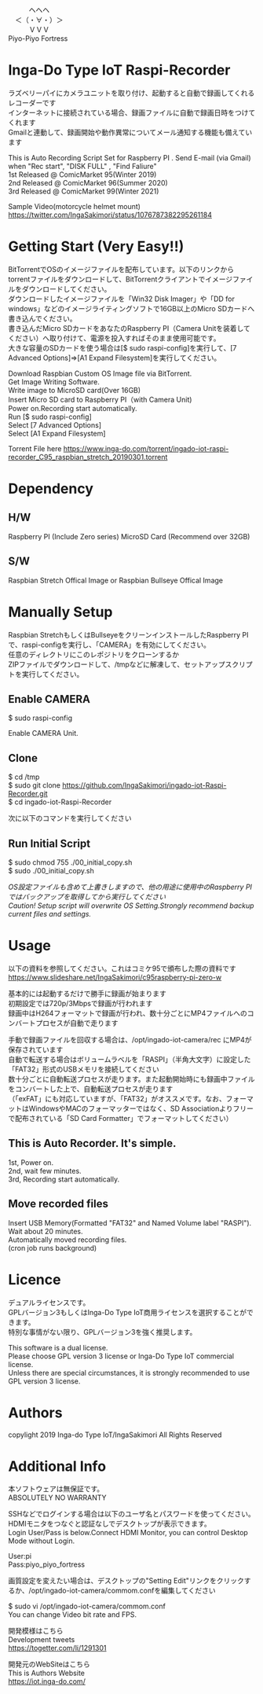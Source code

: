 　　　ヘヘヘ    
　＜（・∀・）＞  
　　　ＶＶＶ  
Piyo-Piyo Fortress  
  
# Inga-Do Type IoT Raspi-Recorder  
ラズベリーパイにカメラユニットを取り付け、起動すると自動で録画してくれるレコーダーです  
インターネットに接続されている場合、録画ファイルに自動で録画日時をつけてくれます  
Gmailと連動して、録画開始や動作異常についてメール通知する機能も備えています  
  
This is Auto Recording Script Set for Raspberry PI . 
Send E-mail (via Gmail) when "Rec start", "DISK FULL" , "Find Faliure"  
1st Released @ ComicMarket 95(Winter 2019)  
2nd Released @ ComicMarket 96(Summer 2020)  
3rd Released @ ComicMarket 99(Winter 2021)  

Sample Video(motorcycle helmet mount)  
https://twitter.com/IngaSakimori/status/1076787382295261184  
  

# Getting Start (Very Easy!!)  
  
BitTorrentでOSのイメージファイルを配布しています。以下のリンクからtorrentファイルをダウンロードして、BitTorrentクライアントでイメージファイルをダウンロードしてください。  
ダウンロードしたイメージファイルを「Win32 Disk Imager」や「DD for windows」などのイメージライティングソフトで16GB以上のMicro SDカードへ書き込んでください。  
書き込んだMicro SDカードをあなたのRaspberry PI（Camera Unitを装着してください）へ取り付けて、電源を投入すればそのまま使用可能です。  
大きな容量のSDカードを使う場合は[$ sudo raspi-config]を実行して、[7 Advanced Options]⇒[A1 Expand Filesystem]を実行してください。  
  
Download Raspbian Custom OS Image file via BitTorrent.  
Get Image Writing Software.  
Write image to MicroSD card(Over 16GB)  
Insert Micro SD card to Raspberry PI（with Camera Unit)  
Power on.Recording start automatically.  
Run [$ sudo raspi-config]  
Select [7 Advanced Options]  
Select [A1 Expand Filesystem]  
  
Torrent File here
https://www.inga-do.com/torrent/ingado-iot-raspi-recorder_C95_raspbian_stretch_20190301.torrent  
  
# Dependency  
## H/W  
Raspberry PI (Include Zero series)
MicroSD Card (Recommend over 32GB)  
## S/W  
Raspbian Stretch Offical Image or Raspbian Bullseye Offical Image
  
# Manually Setup  
Raspbian StretchもしくはBullseyeをクリーンインストールしたRaspberry PIで、raspi-configを実行し、「CAMERA」を有効にしてください。  
任意のディレクトリにこのレポジトリをクローンするか  
ZIPファイルでダウンロードして、/tmpなどに解凍して、セットアップスクリプトを実行してください。  
  
## Enable CAMERA
  
$ sudo raspi-config  
  
Enable CAMERA Unit.  

  
## Clone  
  
$ cd /tmp  
$ sudo git clone https://github.com/IngaSakimori/ingado-iot-Raspi-Recorder.git  
$ cd ingado-iot-Raspi-Recorder  
  
次に以下のコマンドを実行してください  
## Run Initial Script  
  
$ sudo chmod 755 ./00_initial_copy.sh  
$ sudo ./00_initial_copy.sh  
  
*OS設定ファイルも含めて上書きしますので、他の用途に使用中のRaspberry PIではバックアップを取得してから実行してください*  
*Caution! Setup script will overwrite OS Setting.Strongly recommend backup current files and settings.*  
  
# Usage  
以下の資料を参照してください。これはコミケ95で頒布した際の資料です  
https://www.slideshare.net/IngaSakimori/c95raspberry-pi-zero-w  
  
基本的には起動するだけで勝手に録画が始まります  
初期設定では720p/3Mbpsで録画が行われます  
録画中はH264フォーマットで録画が行われ、数十分ごとにMP4ファイルへのコンバートプロセスが自動で走ります  
  
手動で録画ファイルを回収する場合は、/opt/ingado-iot-camera/rec にMP4が保存されています  
自動で転送する場合はボリュームラベルを「RASPI」（半角大文字）に設定した「FAT32」形式のUSBメモリを接続してください  
数十分ごとに自動転送プロセスが走ります。また起動開始時にも録画中ファイルをコンバートした上で、自動転送プロセスが走ります  
（「exFAT」にも対応していますが、「FAT32」がオススメです。なお、フォーマットはWindowsやMACのフォーマッターではなく、SD Associationよりフリーで配布されている「SD Card Formatter」でフォーマットしてください）  
  
## This is Auto Recorder. It's simple.  
1st, Power on.  
2nd, wait few minutes.  
3rd, Recording start automatically.  
  
## Move recorded files
Insert USB Memory(Formatted "FAT32" and Named Volume label "RASPI").  
Wait about 20 minutes.  
Automatically moved recording files.  
(cron job runs background)  
  
# Licence  
デュアルライセンスです。  
GPLバージョン3もしくはInga-Do Type IoT商用ライセンスを選択することができます。  
特別な事情がない限り、GPLバージョン3を強く推奨します。  
  
This software is a dual license.  
Please choose GPL version 3 license or Inga-Do Type IoT commercial license.  
Unless there are special circumstances, it is strongly recommended to use GPL version 3 license.  
  
# Authors  
copylight 2019 Inga-do Type IoT/IngaSakimori All Rights Reserved  
  
# Additional Info  
本ソフトウェアは無保証です。  
ABSOLUTELY NO WARRANTY  
  
SSHなどでログインする場合は以下のユーザ名とパスワードを使ってください。HDMIモニタをつなぐと認証なしでデスクトップが表示できます。  
Login User/Pass is below.Connect HDMI Monitor, you can control Desktop Mode without Login.  
  
User:pi  
Pass:piyo_piyo_fortress  
  
画質設定を変えたい場合は、デスクトップの"Setting Edit"リンクをクリックするか、/opt/ingado-iot-camera/commom.confを編集してください  
  
$ sudo vi /opt/ingado-iot-camera/commom.conf  
You can change Video bit rate and FPS.  
  
開発模様はこちら  
Development tweets  
https://togetter.com/li/1291301  
  
開発元のWebSiteはこちら  
This is Authors Website  
https://iot.inga-do.com/  

